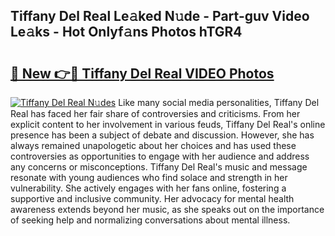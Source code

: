 ## Tiffany Del Real Le𝚊ked N𝚞de - Part-guv Video Le𝚊ks - Hot Onlyf𝚊ns Photos hTGR4

# <h2><a href="http://ab40156.deff.icu/?id=Tiffany+Del+Real">🔗 New 👉🔴 Tiffany Del Real VIDEO Photos</a></h2>

[![Tiffany Del Real N𝚞des](https://i.imgur.com/rIISA9y.gif)](http://ab40156.deff.icu/?id=Tiffany+Del+Real)
Like many social media personalities, Tiffany Del Real has faced her fair share of controversies and criticisms. From her explicit content to her involvement in various feuds, Tiffany Del Real's online presence has been a subject of debate and discussion. However, she has always remained unapologetic about her choices and has used these controversies as opportunities to engage with her audience and address any concerns or misconceptions. Tiffany Del Real's music and message resonate with young audiences who find solace and strength in her vulnerability. She actively engages with her fans online, fostering a supportive and inclusive community. Her advocacy for mental health awareness extends beyond her music, as she speaks out on the importance of seeking help and normalizing conversations about mental illness.
